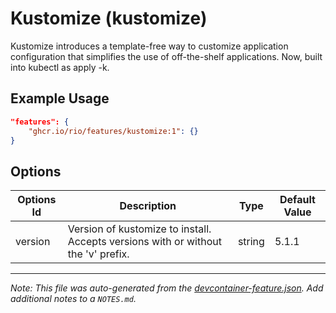 
# Kustomize (kustomize)

Kustomize introduces a template-free way to customize application configuration that simplifies the use of off-the-shelf applications. Now, built into kubectl as apply -k.

## Example Usage

```json
"features": {
    "ghcr.io/rio/features/kustomize:1": {}
}
```

## Options

| Options Id | Description | Type | Default Value |
|-----|-----|-----|-----|
| version | Version of kustomize to install. Accepts versions with or without the 'v' prefix. | string | 5.1.1 |



---

_Note: This file was auto-generated from the [devcontainer-feature.json](https://github.com/rio/features/blob/main/src/kustomize/devcontainer-feature.json).  Add additional notes to a `NOTES.md`._
